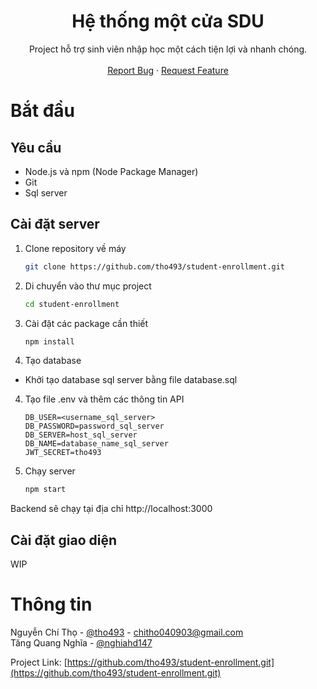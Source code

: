 <h1 align=center>Hệ thống một cửa SDU</h1>

<p align="center">
    Project hỗ trợ sinh viên nhập học một cách tiện lợi và nhanh chóng.
    <br />
    <br />
    <a href="https://github.com/tho493/brain-tumor-detection/issues">Report Bug</a>
    ·
    <a href="https://github.com/tho493/brain-tumor-detection/pulls">Request Feature</a>
    </p>
</p>

# Bắt đầu

## Yêu cầu

- Node.js và npm (Node Package Manager)
- Git
- Sql server

## Cài đặt server

1. Clone repository về máy

   ```sh
   git clone https://github.com/tho493/student-enrollment.git
   ```

2. Di chuyển vào thư mục project

   ```sh
   cd student-enrollment
   ```

3. Cài đặt các package cần thiết

   ```sh
   npm install
   ```

4. Tạo database

- Khởi tạo database sql server bằng file database.sql

4. Tạo file .env và thêm các thông tin API

   ```
   DB_USER=<username_sql_server>
   DB_PASSWORD=password_sql_server
   DB_SERVER=host_sql_server
   DB_NAME=database_name_sql_server
   JWT_SECRET=tho493
   ```

5. Chạy server
   ```sh
   npm start
   ```

Backend sẽ chạy tại địa chỉ http://localhost:3000

## Cài đặt giao diện

WIP

# Thông tin

Nguyễn Chí Thọ - [@tho493](https://facebook.com/tho493) - chitho040903@gmail.com
<br>
Tăng Quang Nghĩa - [@nghiahd147](https://github.com/nghiahd147)

Project Link: [https://github.com/tho493/student-enrollment.git](https://github.com/tho493/student-enrollment.git)
